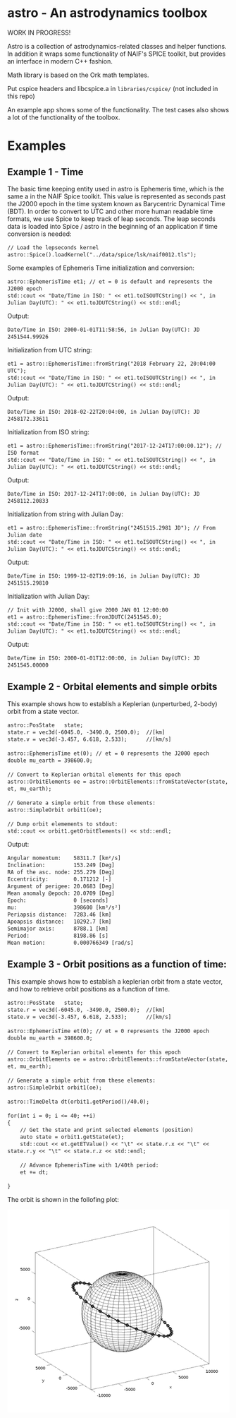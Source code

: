 # astro - An astrodynamics toolbox

WORK IN PROGRESS!

Astro is a collection of astrodynamics-related classes and helper functions. In addition it wraps some functionality of NAIF's SPICE toolkit, but provides an interface in modern C++ fashion.

Math library is based on the Ork math templates.

Put cspice headers and libcspice.a in `libraries/cspice/` (not included in this repo)

An example app shows some of the functionality. The test cases also shows a lot of the functionality of the toolbox.

# Examples

## Example 1 - Time

The basic time keeping entity used in astro is Ephemeris time, which is the same a in the NAIF Spice toolkit. This value is represented as seconds past the J2000 epoch in the time system known as Barycentric Dynamical Time (BDT). In order to convert to UTC and other more human readable time formats, we use Spice to keep track of leap seconds. The leap seconds data is loaded into Spice / astro in the beginning of an application if time conversion is needed:

```
// Load the lepseconds kernel
astro::Spice().loadKernel("../data/spice/lsk/naif0012.tls");
```

Some examples of Ephemeris Time initialization and conversion:

```
astro::EphemerisTime et1; // et = 0 is default and represents the J2000 epoch
std::cout << "Date/Time in ISO: " << et1.toISOUTCString() << ", in Julian Day(UTC): " << et1.toJDUTCString() << std::endl;
```
Output:
```
Date/Time in ISO: 2000-01-01T11:58:56, in Julian Day(UTC): JD 2451544.99926
```

Initialization from UTC string:

```
et1 = astro::EphemerisTime::fromString("2018 February 22, 20:04:00 UTC");
std::cout << "Date/Time in ISO: " << et1.toISOUTCString() << ", in Julian Day(UTC): " << et1.toJDUTCString() << std::endl;
```
Output:
```
Date/Time in ISO: 2018-02-22T20:04:00, in Julian Day(UTC): JD 2458172.33611
```

Initialization from ISO string:


```
et1 = astro::EphemerisTime::fromString("2017-12-24T17:00:00.12"); // ISO format
std::cout << "Date/Time in ISO: " << et1.toISOUTCString() << ", in Julian Day(UTC): " << et1.toJDUTCString() << std::endl;
```
Output:
```
Date/Time in ISO: 2017-12-24T17:00:00, in Julian Day(UTC): JD 2458112.20833
```

Initialization from string with Julian Day:


```
et1 = astro::EphemerisTime::fromString("2451515.2981 JD"); // From Julian date
std::cout << "Date/Time in ISO: " << et1.toISOUTCString() << ", in Julian Day(UTC): " << et1.toJDUTCString() << std::endl;
```
Output:
```
Date/Time in ISO: 1999-12-02T19:09:16, in Julian Day(UTC): JD 2451515.29810
```

Initialization with Julian Day:
```
// Init with J2000, shall give 2000 JAN 01 12:00:00
et1 = astro::EphemerisTime::fromJDUTC(2451545.0);
std::cout << "Date/Time in ISO: " << et1.toISOUTCString() << ", in Julian Day(UTC): " << et1.toJDUTCString() << std::endl;
```
Output:
```
Date/Time in ISO: 2000-01-01T12:00:00, in Julian Day(UTC): JD 2451545.00000
```

## Example 2 - Orbital elements and simple orbits

This example shows how to establish a Keplerian (unperturbed, 2-body) orbit from a state vector.

```
astro::PosState   state;
state.r = vec3d(-6045.0, -3490.0, 2500.0);  //[km]
state.v = vec3d(-3.457, 6.618, 2.533);      //[km/s]

astro::EphemerisTime et(0); // et = 0 represents the J2000 epoch
double mu_earth = 398600.0;

// Convert to Keplerian orbital elements for this epoch
astro::OrbitElements oe = astro::OrbitElements::fromStateVector(state, et, mu_earth);

// Generate a simple orbit from these elements:
astro::SimpleOrbit orbit1(oe);

// Dump orbit elemements to stdout:
std::cout << orbit1.getOrbitElements() << std::endl;
```
Output:
```
Angular momentum:    58311.7 [km²/s]
Inclination:         153.249 [Deg]
RA of the asc. node: 255.279 [Deg]
Eccentricity:        0.171212 [-]
Argument of perigee: 20.0683 [Deg]
Mean anomaly @epoch: 20.0709 [Deg]
Epoch:               0 [seconds]
mu:                  398600 [km³/s²]
Periapsis distance:  7283.46 [km]
Apoapsis distance:   10292.7 [km]
Semimajor axis:      8788.1 [km]
Period:              8198.86 [s]
Mean motion:         0.000766349 [rad/s]
```

## Example 3 - Orbit positions as a function of time:

This example shows how to establish a keplerian orbit from a state vector, and how to retrieve orbit positions as a function of time.
```
astro::PosState   state;
state.r = vec3d(-6045.0, -3490.0, 2500.0);  //[km]
state.v = vec3d(-3.457, 6.618, 2.533);      //[km/s]

astro::EphemerisTime et(0); // et = 0 represents the J2000 epoch
double mu_earth = 398600.0;

// Convert to Keplerian orbital elements for this epoch
astro::OrbitElements oe = astro::OrbitElements::fromStateVector(state, et, mu_earth);

// Generate a simple orbit from these elements:
astro::SimpleOrbit orbit1(oe);

astro::TimeDelta dt(orbit1.getPeriod()/40.0);

for(int i = 0; i <= 40; ++i)
{
    // Get the state and print selected elements (position)
    auto state = orbit1.getState(et);
    std::cout << et.getETValue() << "\t" << state.r.x << "\t" << state.r.y << "\t" << state.r.z << std::endl;

    // Advance EphemerisTime with 1/40th period:
    et += dt;

}
```
The orbit is shown in the follofing plot:

![alt text](https://raw.githubusercontent.com/LarsFlaeten/astro/master/web/example3.png "Orbit from example 3 plotted aronud primary (Earth)")

